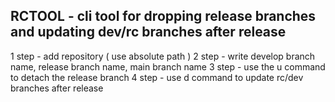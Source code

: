 ## RCTOOL - cli tool for dropping release branches and updating dev/rc branches after release

1 step - add repository ( use absolute path ) 
2 step - write develop branch name, release branch name, main branch name
3 step - use the u command to detach the release branch
4 step - use d command to update rc/dev branches after release
